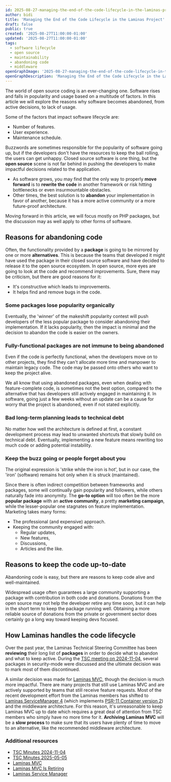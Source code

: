 ```yaml
---
id: 2025-08-27-managing-the-end-of-the-code-lifecycle-in-the-laminas-project
author: bidi
title: 'Managing the End of the Code Lifecycle in the Laminas Project'
draft: false
public: true
created: '2025-08-27T11:00:00-01:00'
updated: '2025-08-27T11:00:00-01:00'
tags:
  - software lifecycle
  - open source
  - maintainability
  - abandoning code
  - middleware
openGraphImage: '2025-08-27-managing-the-end-of-the-code-lifecycle-in-the-laminas-project.png'
openGraphDescription: 'Managing the End of the Code Lifecycle in the Laminas Project'
---
```


The world of open source coding is an ever-changing one.
Software rises and falls in popularity and usage based on a multitude of factors.
In this article we will explore the reasons why software becomes abandoned, from active decisions, to lack of usage.

<!--- EXTENDED -->

Some of the factors that impact software lifecycle are:

- Number of features.
- User experience.
- Maintenance schedule.

Buzzwords are sometimes responsible for the popularity of software going up, but if the developers don't have the resources to keep the ball rolling, the users can get unhappy.
Closed source software is one thing, but the **open source** scene is not far behind in pushing the developers to make impactful decisions related to the application.

- As software grows, you may find that the only way to properly **move forward** is to **rewrite the code** in another framework or risk hitting bottlenecks or even insurmountable obstacles.
- Other times, the best solution is to **abandon** your implementation in favor of another, because it has a more active community or a more future-proof architecture.

Moving forward in this article, we will focus mostly on PHP packages, but the discussion may as well apply to other forms of software.

## Reasons for abandoning code

Often, the functionality provided by a **package** is going to be mirrored by one or more **alternatives**.
This is because the teams that developed it might have used the package in their closed source software and have decided to release it to the open source ecosystem.
In open source, more eyes are going to look at the code and recommend improvements.
Sure, there may be criticism, but there are good reasons for it:

- It's constructive which leads to improvements.
- It helps find and remove bugs in the code.

### Some packages lose popularity organically

Eventually, the 'winner' of the makeshift popularity contest will push developers of the less popular package to consider abandoning their implementation.
If it lacks popularity, then the impact is minimal and the decision to abandon the code is easier on the owners.

### Fully-functional packages are not immune to being abandoned

Even if the code is perfectly functional, when the developers move on to other projects, they find they can't allocate more time and manpower to maintain legacy code.
The code may be passed onto others who want to keep the project alive.

We all know that using abandoned packages, even when dealing with feature-complete code, is sometimes not the best option, compared to the alternative that has developers still actively engaged in maintaining it.
In software, going just a few weeks without an update can be a cause for worry that the project is abandoned, even if not stated explicitly.

### Bad long-term planning leads to technical debt

No matter how well the architecture is defined at first, a constant development process may lead to unwanted shortcuts that slowly build on technical debt.
Eventually, implementing a new feature means rewriting too much code or adding potential instability.

### Keep the buzz going or people forget about you

The original expression is 'strike while the iron is hot', but in our case, the 'iron' (software) remains hot only when it is struck (maintained).

Since there is often indirect competition between frameworks and packages, some will continually gain popularity and followers, while others naturally fade into anonymity.
The **go-to option** will too often be the more **popular package** with an **active community**, a pretty **marketing campaign**, while the lesser-popular one stagnates on feature implementation.
Marketing takes many forms:

- The professional (and expensive) approach.
- Keeping the community engaged with:
    - Regular updates,
    - New features,
    - Discussions,
    - Articles and the like.

## Reasons to keep the code up-to-date

Abandoning code is easy, but there are reasons to keep code alive and well-maintained.

Widespread usage often guarantees a large community supporting a package with contribution in both code and donations.
Donations from the open source may not help the developer retire any time soon, but it can help in the short term to keep the package running well.
Obtaining a more reliable source of donations from the private or government sector does certainly go a long way toward keeping devs focused.

## How Laminas handles the code lifecycle

Over the past year, the Laminas Technical Steering Committee has been **reviewing** their long list of **packages** in order to decide what to abandon and what to keep active.
During the [TSC meeting on 2024-11-04](https://github.com/laminas/technical-steering-committee/blob/main/meetings/minutes/2024-11-04-TSC-Minutes.md), several packages in security-mode were discussed and the ultimate decision was to mark most of them discontinued.

A similar decision was made for [Laminas MVC](https://github.com/laminas/laminas-mvc), though the decision is much more impactful.
There are many projects that still use Laminas MVC and are actively supported by teams that still receive feature requests.
Most of the recent development effort from the Laminas members has shifted to [Laminas ServiceManager 4](https://github.com/laminas/laminas-servicemanager) (which implements [PSR-11 Container version 2](https://github.com/php-fig/container)) and the middleware architecture.
For this reason, it's unreasonable to keep Laminas MVC up to date which requires a great deal of attention from TSC members who simply have no more time for it.
**Archiving Laminas MVC** will be a **slow process** to make sure that its users have plenty of time to move to an alternative, like the recommended middleware architecture.

### Additional resources

- [TSC Minutes 2024-11-04](https://github.com/laminas/technical-steering-committee/blob/main/meetings/minutes/2024-11-04-TSC-Minutes.md)
- [TSC Minutes 2025-05-05](https://github.com/laminas/technical-steering-committee/blob/main/meetings/minutes/2025-05-05-TSC-Minutes.md)
- [Laminas MVC](https://github.com/laminas/laminas-mvc)
- [Laminas MVC Is Retiring](https://getlaminas.org/blog/2025-06-06-laminas-mvc-is-retiring.html)
- [Laminas Service Manager](https://github.com/laminas/laminas-servicemanager)

